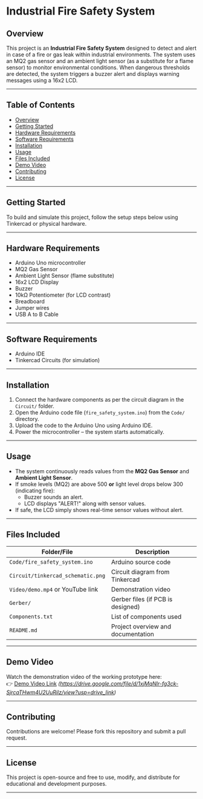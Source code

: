 # Industrial Fire Safety System

## Overview
This project is an **Industrial Fire Safety System** designed to detect and alert in case of a fire or gas leak within industrial environments. The system uses an MQ2 gas sensor and an ambient light sensor (as a substitute for a flame sensor) to monitor environmental conditions. When dangerous thresholds are detected, the system triggers a buzzer alert and displays warning messages using a 16x2 LCD.

---

## Table of Contents
- [Overview](#overview)
- [Getting Started](#getting-started)
- [Hardware Requirements](#hardware-requirements)
- [Software Requirements](#software-requirements)
- [Installation](#installation)
- [Usage](#usage)
- [Files Included](#files-included)
- [Demo Video](#demo-video)
- [Contributing](#contributing)
- [License](#license)

---

## Getting Started
To build and simulate this project, follow the setup steps below using Tinkercad or physical hardware.

---

## Hardware Requirements
- Arduino Uno microcontroller  
- MQ2 Gas Sensor  
- Ambient Light Sensor (flame substitute)  
- 16x2 LCD Display  
- Buzzer  
- 10kΩ Potentiometer (for LCD contrast)  
- Breadboard  
- Jumper wires  
- USB A to B Cable

---

## Software Requirements
- Arduino IDE  
- Tinkercad Circuits (for simulation)  

---

## Installation
1. Connect the hardware components as per the circuit diagram in the `Circuit/` folder.
2. Open the Arduino code file (`fire_safety_system.ino`) from the `Code/` directory.
3. Upload the code to the Arduino Uno using Arduino IDE.
4. Power the microcontroller – the system starts automatically.

---

## Usage
- The system continuously reads values from the **MQ2 Gas Sensor** and **Ambient Light Sensor**.
- If smoke levels (MQ2) are above 500 **or** light level drops below 300 (indicating fire):
  - Buzzer sounds an alert.
  - LCD displays "ALERT!" along with sensor values.
- If safe, the LCD simply shows real-time sensor values without alert.

---

## Files Included

| Folder/File | Description |
|-------------|-------------|
| `Code/fire_safety_system.ino` | Arduino source code |
| `Circuit/tinkercad_schematic.png` | Circuit diagram from Tinkercad |
| `Video/demo.mp4` or YouTube link | Demonstration video |
| `Gerber/` | Gerber files (if PCB is designed) |
| `Components.txt` | List of components used |
| `README.md` | Project overview and documentation |

---

## Demo Video
Watch the demonstration video of the working prototype here:  
👉 [Demo Video Link](#) *(https://drive.google.com/file/d/1xjMqNlr-fg3ck-SjrcaTHwm4U2UuRilz/view?usp=drive_link)*

---

## Contributing
Contributions are welcome! Please fork this repository and submit a pull request.

---

## License
This project is open-source and free to use, modify, and distribute for educational and development purposes.

---

